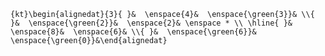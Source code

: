 `{kt}\begin{alignedat}{3}{ }&  \enspace{4}&  \enspace{\green{3}}& \\{ }&  \enspace{\green{2}}&  \enspace{2}& \enspace * \\ \hline{ }&  \enspace{8}&  \enspace{6}& \\{ }&  \enspace{\green{6}}&  \enspace{\green{0}}&\end{alignedat}`